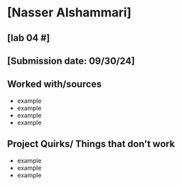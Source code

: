# [Nasser Alshammari]
## [lab 04 #]
## [Submission date:  09/30/24]
## Worked with/sources 
* example
* example
* example
* example
## Project Quirks/ Things that don't work
* example
* example
* example
